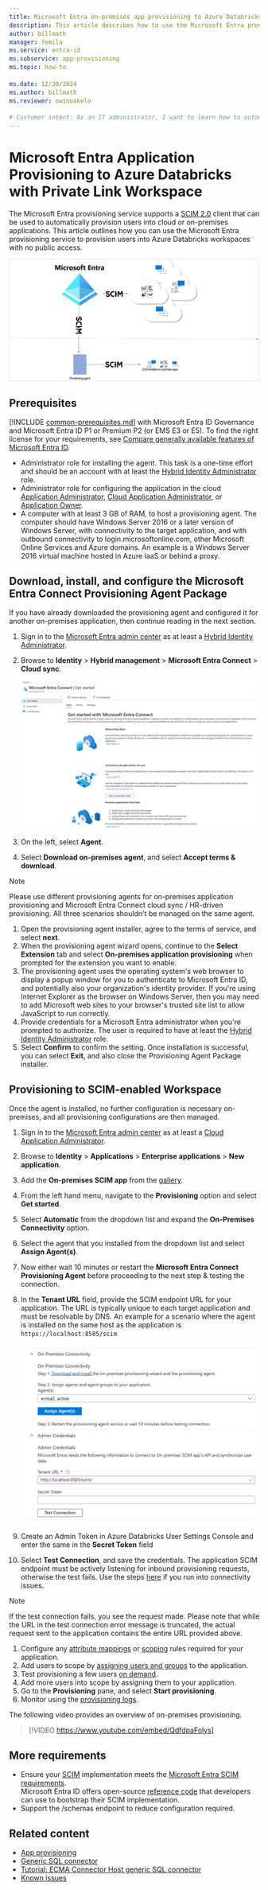 ```yaml
---
title: Microsoft Entra on-premises app provisioning to Azure Databricks with Private Link Workspace
description: This article describes how to use the Microsoft Entra provisioning service to provision users into Azure Databricks with Private Link Workspace.
author: billmath
manager: femila
ms.service: entra-id
ms.subservice: app-provisioning
ms.topic: how-to

ms.date: 12/30/2024
ms.author: billmath
ms.reviewer: owinoakelo

# Customer intent: As an IT administrator, I want to learn how to automatically provision and deprovision user accounts from Microsoft Entra ID to Azure Databricks with Private Link Workspace so that I can streamline the user management process and ensure that users have the appropriate access to Azure Databricks with Private Link Workspace.
---
```


# Microsoft Entra Application Provisioning to Azure Databricks with Private Link Workspace

The Microsoft Entra provisioning service supports a [SCIM 2.0](https://techcommunity.microsoft.com/t5/identity-standards-blog/provisioning-with-scim-getting-started/ba-p/880010) client that can be used to automatically provision users into cloud or on-premises applications. This article outlines how you can use the Microsoft Entra provisioning service to provision users into Azure Databricks workspaces with no public access.

[ ![Diagram that shows SCIM architecture.](media/azure-databricks-with-private-link-workspace-provisioning-tutorial/scim-architecture.png)](media/azure-databricks-with-private-link-workspace-provisioning-tutorial/scim-architecture.png#lightbox)

## Prerequisites
[!INCLUDE [common-prerequisites.md](~/identity/saas-apps/includes/common-prerequisites.md)] with Microsoft Entra ID Governance and Microsoft Entra ID P1 or Premium P2 (or EMS E3 or E5). To find the right license for your requirements, see [Compare generally available features of Microsoft Entra ID](https://www.microsoft.com/security/business/microsoft-entra-pricing).
* Administrator role for installing the agent. This task is a one-time effort and should be an account with at least the [Hybrid Identity Administrator](/entra/identity/role-based-access-control/permissions-reference#hybrid-identity-administrator) role. 
* Administrator role for configuring the application in the cloud [Application Administrator](/entra/identity/role-based-access-control/permissions-reference#application-administrator), [Cloud Application Administrator](/entra/identity/role-based-access-control/permissions-reference#cloud-application-administrator), or [Application Owner](/entra/fundamentals/users-default-permissions#owned-enterprise-applications).
* A computer with at least 3 GB of RAM, to host a provisioning agent. The computer should have Windows Server 2016 or a later version of Windows Server, with connectivity to the target application, and with outbound connectivity to login.microsoftonline.com, other Microsoft Online Services and Azure domains. An example is a Windows Server 2016 virtual machine hosted in Azure IaaS or behind a proxy.

<a name='download-install-and-configure-the-azure-ad-connect-provisioning-agent-package'></a>

## Download, install, and configure the Microsoft Entra Connect Provisioning Agent Package

If you have already downloaded the provisioning agent and configured it for another on-premises application, then continue reading in the next section.

1. Sign in to the [Microsoft Entra admin center](https://entra.microsoft.com) as at least a [Hybrid Identity Administrator](~/identity/role-based-access-control/permissions-reference.md#hybrid-identity-administrator).
1. Browse to **Identity** > **Hybrid management** > **Microsoft Entra Connect** > **Cloud sync**.

   [![Screenshot of new UX screen.](media/azure-databricks-with-private-link-workspace-provisioning-tutorial/azure-entra-connect-new-ux.png)](media/azure-databricks-with-private-link-workspace-provisioning-tutorial/azure-entra-connect-new-ux.png#lightbox)

1.  On the left, select **Agent**.
1.  Select **Download on-premises agent**, and select **Accept terms & download**.  

   > [!NOTE]
   > Please use different provisioning agents for on-premises application provisioning and Microsoft Entra Connect cloud sync / HR-driven provisioning. All three scenarios shouldn't be managed on the same agent.
  
1.  Open the provisioning agent installer, agree to the terms of service, and select **next**.
1.  When the provisioning agent wizard opens, continue to the **Select Extension** tab and select **On-premises application provisioning** when prompted for the extension you want to enable.
1.  The provisioning agent uses the operating system's web browser to display a popup window for you to authenticate to Microsoft Entra ID, and potentially also your organization's identity provider.  If you're using Internet Explorer as the browser on Windows Server, then you may need to add Microsoft web sites to your browser's trusted site list to allow JavaScript to run correctly.
1.  Provide credentials for a Microsoft Entra administrator when you're prompted to authorize. The user is required to have at least the [Hybrid Identity Administrator](/entra/identity/role-based-access-control/permissions-reference#hybrid-identity-administrator) role.
1.  Select **Confirm** to confirm the setting. Once installation is successful, you can select **Exit**, and also close the Provisioning Agent Package installer.
 
## Provisioning to SCIM-enabled Workspace
Once the agent is installed, no further configuration is necessary on-premises, and all provisioning configurations are then managed. 
 
1. Sign in to the [Microsoft Entra admin center](https://entra.microsoft.com) as at least a [Cloud Application Administrator](~/identity/role-based-access-control/permissions-reference.md#cloud-application-administrator).
1. Browse to **Identity** > **Applications** > **Enterprise applications** > **New application**.
1. Add the **On-premises SCIM app** from the [gallery](~/identity/enterprise-apps/add-application-portal.md).
1. From the left hand menu, navigate to the **Provisioning** option and select **Get started**.
1. Select **Automatic** from the dropdown list and expand the **On-Premises Connectivity** option.
1. Select the agent that you installed from the dropdown list and select **Assign Agent(s)**.
1. Now either wait 10 minutes or restart the **Microsoft Entra Connect Provisioning Agent** before proceeding to the next step & testing the connection.
1. In the **Tenant URL** field, provide the SCIM endpoint URL for your application. The URL is typically unique to each target application and must be resolvable by DNS. An example for a scenario where the agent is installed on the same host as the application is `https://localhost:8585/scim`

   ![Screenshot that shows assigning an agent.](media/azure-databricks-with-private-link-workspace-provisioning-tutorial//on-premises-assign-agents.png)

1.  Create an Admin Token in Azure Databricks User Settings Console and enter the same in the **Secret Token** field
1.  Select **Test Connection**, and save the credentials. The application SCIM endpoint must be actively listening for inbound provisioning requests, otherwise the test fails. Use the steps [here](~/identity/app-provisioning/on-premises-ecma-troubleshoot.md#troubleshoot-test-connection-issues) if you run into connectivity issues. 

   >[!NOTE]
   > If the test connection fails, you see the request made. Please note that while the URL in the test connection error message is truncated, the actual request sent to the application contains the entire URL provided above. 

1.  Configure any [attribute mappings](~/identity/app-provisioning/customize-application-attributes.md) or [scoping](~/identity/app-provisioning/define-conditional-rules-for-provisioning-user-accounts.md) rules required for your application.
1.  Add users to scope by [assigning users and groups](~/identity/enterprise-apps/add-application-portal-assign-users.md) to the application.
1.  Test provisioning a few users [on demand](~/identity/app-provisioning/provision-on-demand.md).
1.  Add more users into scope by assigning them to your application.
1.  Go to the **Provisioning** pane, and select **Start provisioning**.
1.  Monitor using the [provisioning logs](~/identity/monitoring-health/concept-provisioning-logs.md).

The following video provides an overview of on-premises provisioning.
> [!VIDEO https://www.youtube.com/embed/QdfdpaFolys]

## More requirements
* Ensure your [SCIM](https://techcommunity.microsoft.com/t5/identity-standards-blog/provisioning-with-scim-getting-started/ba-p/880010) implementation meets the [Microsoft Entra SCIM requirements](~/identity/app-provisioning/use-scim-to-provision-users-and-groups.md).  
  Microsoft Entra ID offers open-source [reference code](https://github.com/AzureAD/SCIMReferenceCode/wiki) that developers can use to bootstrap their SCIM implementation.
* Support the /schemas endpoint to reduce configuration required. 

## Related content

* [App provisioning](~/identity/app-provisioning/user-provisioning.md)
* [Generic SQL connector](~/identity/app-provisioning/on-premises-sql-connector-configure.md)
* [Tutorial: ECMA Connector Host generic SQL connector](~/identity/app-provisioning/tutorial-ecma-sql-connector.md)
* [Known issues](~/identity/app-provisioning/known-issues.md)
